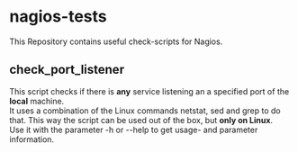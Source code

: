 # nagios-tests #
This Repository contains useful check-scripts for Nagios.

## check_port_listener ##
This script checks if there is **any** service listening an a specified port of the **local** machine.<br/>
It uses a combination of the Linux commands netstat, sed and grep to do that.
This way the script can be used out of the box, but **only on Linux**.<br/>
Use it with the parameter -h or --help to get usage- and parameter information.
